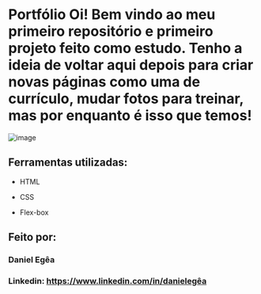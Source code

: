 # Portfólio Oi! Bem vindo ao meu primeiro repositório e primeiro projeto feito como estudo. Tenho a ideia de voltar aqui depois para criar novas páginas como uma de currículo, mudar fotos para treinar, mas por enquanto é isso que temos!

![image](https://user-images.githubusercontent.com/77756047/211304452-220fedf0-f91b-490f-8a65-a60ce860bc5c.png)

## Ferramentas utilizadas:

* HTML

* CSS

* Flex-box

## Feito por:

### Daniel Egêa

### Linkedin: https://www.linkedin.com/in/danielegêa
